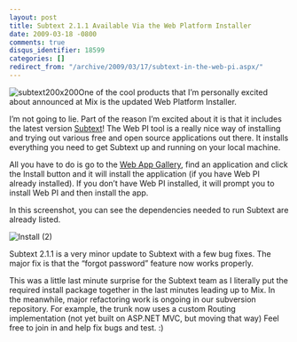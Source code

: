 ```yaml
---
layout: post
title: Subtext 2.1.1 Available Via the Web Platform Installer
date: 2009-03-18 -0800
comments: true
disqus_identifier: 18599
categories: []
redirect_from: "/archive/2009/03/17/subtext-in-the-web-pi.aspx/"
---
```


![subtext200x200](http://haacked.com/images/haacked_com/WindowsLiveWriter/Sub.1AvailableViatheWebPlatformInstaller_DD87/subtext200x200_3.png "subtext200x200")One
of the cool products that I’m personally excited about announced at Mix
is the updated Web Platform Installer.

I’m not going to lie. Part of the reason I’m excited about it is that it
includes the latest version
[Subtext](http://subtextproject.com/ "Subtext")! The Web PI tool is a
really nice way of installing and trying out various free and open
source applications out there. It installs everything you need to get
Subtext up and running on your local machine.

All you have to do is go to the [Web App
Gallery](http://www.microsoft.com/web/gallery/ "Web App Gallery"), find
an application and click the Install button and it will install the
application (if you have Web PI already installed). If you don’t have
Web PI installed, it will prompt you to install Web PI and then install
the app.

In this screenshot, you can see the dependencies needed to run Subtext
are already listed.

![Install
(2)](http://haacked.com/images/haacked_com/WindowsLiveWriter/Sub.1AvailableViatheWebPlatformInstaller_DD87/Install%20(2)_3.png "Install (2)")

Subtext 2.1.1 is a very minor update to Subtext with a few bug fixes.
The major fix is that the “forgot password” feature now works properly.

This was a little last minute surprise for the Subtext team as I
literally put the required install package together in the last minutes
leading up to Mix. In the meanwhile, major refactoring work is ongoing
in our subversion repository. For example, the trunk now uses a custom
Routing implementation (not yet built on ASP.NET MVC, but moving that
way) Feel free to join in and help fix bugs and test. :)

